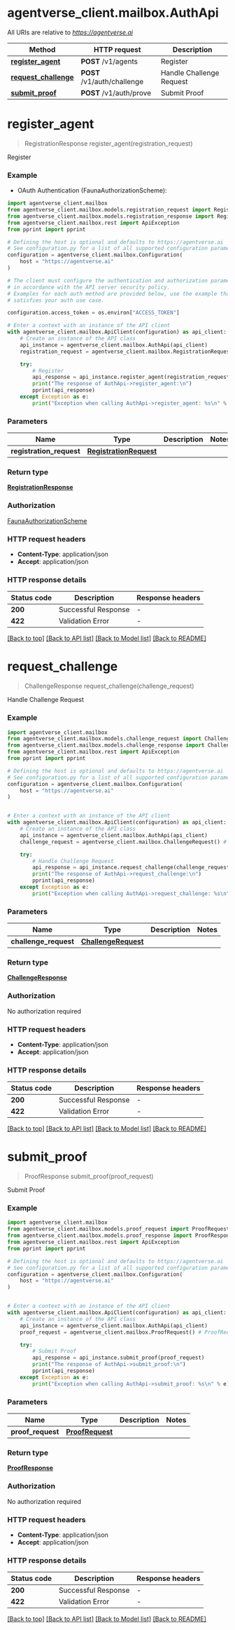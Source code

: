# agentverse_client.mailbox.AuthApi

All URIs are relative to *https://agentverse.ai*

Method | HTTP request | Description
------------- | ------------- | -------------
[**register_agent**](AuthApi.md#register_agent) | **POST** /v1/agents | Register
[**request_challenge**](AuthApi.md#request_challenge) | **POST** /v1/auth/challenge | Handle Challenge Request
[**submit_proof**](AuthApi.md#submit_proof) | **POST** /v1/auth/prove | Submit Proof


# **register_agent**
> RegistrationResponse register_agent(registration_request)

Register

### Example

* OAuth Authentication (FaunaAuthorizationScheme):

```python
import agentverse_client.mailbox
from agentverse_client.mailbox.models.registration_request import RegistrationRequest
from agentverse_client.mailbox.models.registration_response import RegistrationResponse
from agentverse_client.mailbox.rest import ApiException
from pprint import pprint

# Defining the host is optional and defaults to https://agentverse.ai
# See configuration.py for a list of all supported configuration parameters.
configuration = agentverse_client.mailbox.Configuration(
    host = "https://agentverse.ai"
)

# The client must configure the authentication and authorization parameters
# in accordance with the API server security policy.
# Examples for each auth method are provided below, use the example that
# satisfies your auth use case.

configuration.access_token = os.environ["ACCESS_TOKEN"]

# Enter a context with an instance of the API client
with agentverse_client.mailbox.ApiClient(configuration) as api_client:
    # Create an instance of the API class
    api_instance = agentverse_client.mailbox.AuthApi(api_client)
    registration_request = agentverse_client.mailbox.RegistrationRequest() # RegistrationRequest | 

    try:
        # Register
        api_response = api_instance.register_agent(registration_request)
        print("The response of AuthApi->register_agent:\n")
        pprint(api_response)
    except Exception as e:
        print("Exception when calling AuthApi->register_agent: %s\n" % e)
```



### Parameters


Name | Type | Description  | Notes
------------- | ------------- | ------------- | -------------
 **registration_request** | [**RegistrationRequest**](RegistrationRequest.md)|  | 

### Return type

[**RegistrationResponse**](RegistrationResponse.md)

### Authorization

[FaunaAuthorizationScheme](../README.md#FaunaAuthorizationScheme)

### HTTP request headers

 - **Content-Type**: application/json
 - **Accept**: application/json

### HTTP response details

| Status code | Description | Response headers |
|-------------|-------------|------------------|
**200** | Successful Response |  -  |
**422** | Validation Error |  -  |

[[Back to top]](#) [[Back to API list]](../README.md#documentation-for-api-endpoints) [[Back to Model list]](../README.md#documentation-for-models) [[Back to README]](../README.md)

# **request_challenge**
> ChallengeResponse request_challenge(challenge_request)

Handle Challenge Request

### Example


```python
import agentverse_client.mailbox
from agentverse_client.mailbox.models.challenge_request import ChallengeRequest
from agentverse_client.mailbox.models.challenge_response import ChallengeResponse
from agentverse_client.mailbox.rest import ApiException
from pprint import pprint

# Defining the host is optional and defaults to https://agentverse.ai
# See configuration.py for a list of all supported configuration parameters.
configuration = agentverse_client.mailbox.Configuration(
    host = "https://agentverse.ai"
)


# Enter a context with an instance of the API client
with agentverse_client.mailbox.ApiClient(configuration) as api_client:
    # Create an instance of the API class
    api_instance = agentverse_client.mailbox.AuthApi(api_client)
    challenge_request = agentverse_client.mailbox.ChallengeRequest() # ChallengeRequest | 

    try:
        # Handle Challenge Request
        api_response = api_instance.request_challenge(challenge_request)
        print("The response of AuthApi->request_challenge:\n")
        pprint(api_response)
    except Exception as e:
        print("Exception when calling AuthApi->request_challenge: %s\n" % e)
```



### Parameters


Name | Type | Description  | Notes
------------- | ------------- | ------------- | -------------
 **challenge_request** | [**ChallengeRequest**](ChallengeRequest.md)|  | 

### Return type

[**ChallengeResponse**](ChallengeResponse.md)

### Authorization

No authorization required

### HTTP request headers

 - **Content-Type**: application/json
 - **Accept**: application/json

### HTTP response details

| Status code | Description | Response headers |
|-------------|-------------|------------------|
**200** | Successful Response |  -  |
**422** | Validation Error |  -  |

[[Back to top]](#) [[Back to API list]](../README.md#documentation-for-api-endpoints) [[Back to Model list]](../README.md#documentation-for-models) [[Back to README]](../README.md)

# **submit_proof**
> ProofResponse submit_proof(proof_request)

Submit Proof

### Example


```python
import agentverse_client.mailbox
from agentverse_client.mailbox.models.proof_request import ProofRequest
from agentverse_client.mailbox.models.proof_response import ProofResponse
from agentverse_client.mailbox.rest import ApiException
from pprint import pprint

# Defining the host is optional and defaults to https://agentverse.ai
# See configuration.py for a list of all supported configuration parameters.
configuration = agentverse_client.mailbox.Configuration(
    host = "https://agentverse.ai"
)


# Enter a context with an instance of the API client
with agentverse_client.mailbox.ApiClient(configuration) as api_client:
    # Create an instance of the API class
    api_instance = agentverse_client.mailbox.AuthApi(api_client)
    proof_request = agentverse_client.mailbox.ProofRequest() # ProofRequest | 

    try:
        # Submit Proof
        api_response = api_instance.submit_proof(proof_request)
        print("The response of AuthApi->submit_proof:\n")
        pprint(api_response)
    except Exception as e:
        print("Exception when calling AuthApi->submit_proof: %s\n" % e)
```



### Parameters


Name | Type | Description  | Notes
------------- | ------------- | ------------- | -------------
 **proof_request** | [**ProofRequest**](ProofRequest.md)|  | 

### Return type

[**ProofResponse**](ProofResponse.md)

### Authorization

No authorization required

### HTTP request headers

 - **Content-Type**: application/json
 - **Accept**: application/json

### HTTP response details

| Status code | Description | Response headers |
|-------------|-------------|------------------|
**200** | Successful Response |  -  |
**422** | Validation Error |  -  |

[[Back to top]](#) [[Back to API list]](../README.md#documentation-for-api-endpoints) [[Back to Model list]](../README.md#documentation-for-models) [[Back to README]](../README.md)

